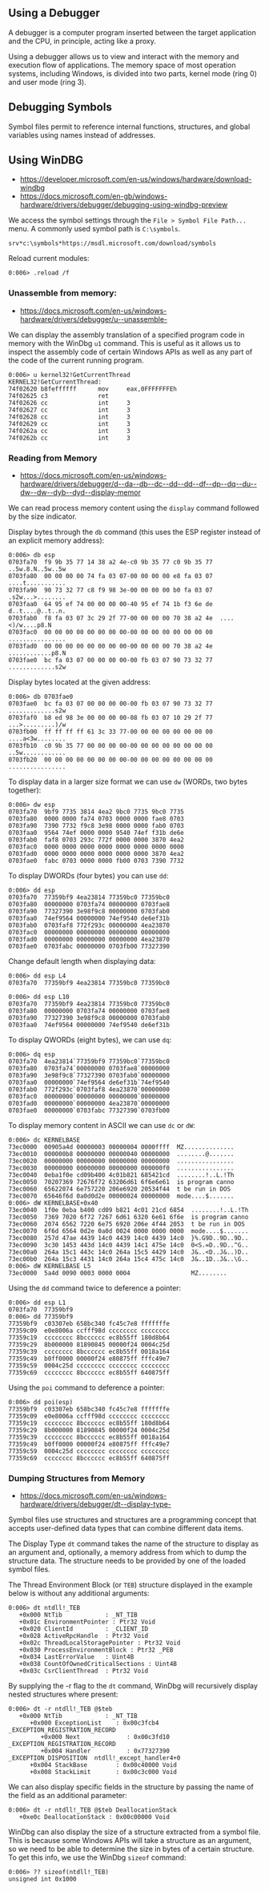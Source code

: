 ## Using a Debugger

A debugger is a computer program inserted between the target application and the CPU, in principle, acting like a proxy.

Using a debugger allows us to view and interact with the memory and execution flow of applications.
The memory space of most operation systems, including Windows, is divided into two parts, kernel mode (ring 0) and user mode (ring 3).

## Debugging Symbols

Symbol files permit to reference internal functions, structures, and global variables using names instead of addresses.

## Using WinDBG

- https://developer.microsoft.com/en-us/windows/hardware/download-windbg
- https://docs.microsoft.com/en-gb/windows-hardware/drivers/debugger/debugging-using-windbg-preview

We access the symbol settings through the `File > Symbol File Path...` menu. A commonly used symbol path is `C:\symbols`.

```text
srv*c:\symbols*https://msdl.microsoft.com/download/symbols
```

Reload current modules:

```text
0:006> .reload /f
```

### Unassemble from memory:

- https://docs.microsoft.com/en-us/windows-hardware/drivers/debugger/u--unassemble-

We can display the assembly translation of a specified program code in memory with the WinDbg `u1` command. 
This is useful as it allows us to inspect the assembly code of certain Windows APIs as well as any part of the code of the current running program.

```text
0:006> u kernel32!GetCurrentThread
KERNEL32!GetCurrentThread:
74f02620 b8feffffff      mov     eax,0FFFFFFFEh
74f02625 c3              ret
74f02626 cc              int     3
74f02627 cc              int     3
74f02628 cc              int     3
74f02629 cc              int     3
74f0262a cc              int     3
74f0262b cc              int     3
```

### Reading from Memory

- https://docs.microsoft.com/en-us/windows-hardware/drivers/debugger/d--da--db--dc--dd--dd--df--dp--dq--du--dw--dw--dyb--dyd--display-memor

We can read process memory content using the `display` command followed by the size indicator.

Display bytes through the `db` command (this uses the ESP register instead of an explicit memory address):

```text
0:006> db esp
0703fa70  f9 9b 35 77 14 38 a2 4e-c0 9b 35 77 c0 9b 35 77  ..5w.8.N..5w..5w
0703fa80  00 00 00 00 74 fa 03 07-00 00 00 00 e8 fa 03 07  ....t...........
0703fa90  90 73 32 77 c8 f9 98 3e-00 00 00 00 b0 fa 03 07  .s2w...>........
0703faa0  64 95 ef 74 00 00 00 00-40 95 ef 74 1b f3 6e de  d..t....@..t..n.
0703fab0  f8 fa 03 07 3c 29 2f 77-00 00 00 00 70 38 a2 4e  ....<)/w....p8.N
0703fac0  00 00 00 00 00 00 00 00-00 00 00 00 00 00 00 00  ................
0703fad0  00 00 00 00 00 00 00 00-00 00 00 00 70 38 a2 4e  ............p8.N
0703fae0  bc fa 03 07 00 00 00 00-00 fb 03 07 90 73 32 77  .............s2w
```

Display bytes located at the given address:

```text
0:006> db 0703fae0
0703fae0  bc fa 03 07 00 00 00 00-00 fb 03 07 90 73 32 77  .............s2w
0703faf0  b8 ed 98 3e 00 00 00 00-08 fb 03 07 10 29 2f 77  ...>.........)/w
0703fb00  ff ff ff ff 61 3c 33 77-00 00 00 00 00 00 00 00  ....a<3w........
0703fb10  c0 9b 35 77 00 00 00 00-00 00 00 00 00 00 00 00  ..5w............
0703fb20  00 00 00 00 00 00 00 00-00 00 00 00 00 00 00 00  ................
```

To display data in a larger size format we can use `dw` (WORDs, two bytes together):

```text
0:006> dw esp
0703fa70  9bf9 7735 3814 4ea2 9bc0 7735 9bc0 7735
0703fa80  0000 0000 fa74 0703 0000 0000 fae8 0703
0703fa90  7390 7732 f9c8 3e98 0000 0000 fab0 0703
0703faa0  9564 74ef 0000 0000 9540 74ef f31b de6e
0703fab0  faf8 0703 293c 772f 0000 0000 3870 4ea2
0703fac0  0000 0000 0000 0000 0000 0000 0000 0000
0703fad0  0000 0000 0000 0000 0000 0000 3870 4ea2
0703fae0  fabc 0703 0000 0000 fb00 0703 7390 7732
```

To display DWORDs (four bytes) you can use `dd`:

```text
0:006> dd esp
0703fa70  77359bf9 4ea23814 77359bc0 77359bc0
0703fa80  00000000 0703fa74 00000000 0703fae8
0703fa90  77327390 3e98f9c8 00000000 0703fab0
0703faa0  74ef9564 00000000 74ef9540 de6ef31b
0703fab0  0703faf8 772f293c 00000000 4ea23870
0703fac0  00000000 00000000 00000000 00000000
0703fad0  00000000 00000000 00000000 4ea23870
0703fae0  0703fabc 00000000 0703fb00 77327390
```

Change default length when displaying data:

```text
0:006> dd esp L4
0703fa70  77359bf9 4ea23814 77359bc0 77359bc0

0:006> dd esp L10
0703fa70  77359bf9 4ea23814 77359bc0 77359bc0
0703fa80  00000000 0703fa74 00000000 0703fae8
0703fa90  77327390 3e98f9c8 00000000 0703fab0
0703faa0  74ef9564 00000000 74ef9540 de6ef31b
```

To display QWORDs (eight bytes), we can use `dq`:

```text
0:006> dq esp
0703fa70  4ea23814`77359bf9 77359bc0`77359bc0
0703fa80  0703fa74`00000000 0703fae8`00000000
0703fa90  3e98f9c8`77327390 0703fab0`00000000
0703faa0  00000000`74ef9564 de6ef31b`74ef9540
0703fab0  772f293c`0703faf8 4ea23870`00000000
0703fac0  00000000`00000000 00000000`00000000
0703fad0  00000000`00000000 4ea23870`00000000
0703fae0  00000000`0703fabc 77327390`0703fb00
```

To display memory content in ASCII we can use `dc` or `dW`:

```text
0:006> dc KERNELBASE
73ec0000  00905a4d 00000003 00000004 0000ffff  MZ..............
73ec0010  000000b8 00000000 00000040 00000000  ........@.......
73ec0020  00000000 00000000 00000000 00000000  ................
73ec0030  00000000 00000000 00000000 000000f0  ................
73ec0040  0eba1f0e cd09b400 4c01b821 685421cd  ........!..L.!Th
73ec0050  70207369 72676f72 63206d61 6f6e6e61  is program canno
73ec0060  65622074 6e757220 206e6920 20534f44  t be run in DOS 
73ec0070  65646f6d 0a0d0d2e 00000024 00000000  mode....$.......
0:006> dW KERNELBASE+0x40
73ec0040  1f0e 0eba b400 cd09 b821 4c01 21cd 6854  ........!..L.!Th
73ec0050  7369 7020 6f72 7267 6d61 6320 6e61 6f6e  is program canno
73ec0060  2074 6562 7220 6e75 6920 206e 4f44 2053  t be run in DOS 
73ec0070  6f6d 6564 0d2e 0a0d 0024 0000 0000 0000  mode....$.......
73ec0080  257d 47ae 4439 14c0 4439 14c0 4439 14c0  }%.G9D..9D..9D..
73ec0090  3c30 1453 443d 14c0 4439 14c1 475e 14c0  0<S.=D..9D..^G..
73ec00a0  264a 15c1 443c 14c0 264a 15c5 4429 14c0  J&..<D..J&..)D..
73ec00b0  264a 15c3 4431 14c0 264a 15c4 475c 14c0  J&..1D..J&..\G..
0:006> dW KERNELBASE L5
73ec0000  5a4d 0090 0003 0000 0004                 MZ........
```

Using the `dd` command twice to deference a pointer:

```text
0:006> dd esp L1
0703fa70  77359bf9
0:006> dd 77359bf9
77359bf9  c03307eb 658bc340 fc45c7e8 fffffffe
77359c09  e0e8006a ccfff98d cccccccc cccccccc
77359c19  cccccccc 8bcccccc ec8b55ff 180d8b64
77359c29  8b000000 81890845 00000f24 0004c25d
77359c39  cccccccc 8bcccccc ec8b55ff 0018a164
77359c49  b0ff0000 00000f24 e80875ff fffc49e7
77359c59  0004c25d cccccccc cccccccc cccccccc
77359c69  cccccccc 8bcccccc ec8b55ff 640875ff
```

Using the `poi` command to deference a pointer:

```text
0:006> dd poi(esp)
77359bf9  c03307eb 658bc340 fc45c7e8 fffffffe
77359c09  e0e8006a ccfff98d cccccccc cccccccc
77359c19  cccccccc 8bcccccc ec8b55ff 180d8b64
77359c29  8b000000 81890845 00000f24 0004c25d
77359c39  cccccccc 8bcccccc ec8b55ff 0018a164
77359c49  b0ff0000 00000f24 e80875ff fffc49e7
77359c59  0004c25d cccccccc cccccccc cccccccc
77359c69  cccccccc 8bcccccc ec8b55ff 640875ff
```

### Dumping Structures from Memory

- https://docs.microsoft.com/en-us/windows-hardware/drivers/debugger/dt--display-type-

Symbol files use structures and structures are a programming concept that accepts user-defined data types that can combine different data items.

The Display Type `dt` command takes the name of the structure to display as an argument and, optionally, a memory address from which to dump the structure data. 
The structure needs to be provided by one of the loaded symbol files. 

The Thread Environment Block (or `TEB`) structure displayed in the example below is without any additional arguments:

```text
0:006> dt ntdll!_TEB
   +0x000 NtTib            : _NT_TIB
   +0x01c EnvironmentPointer : Ptr32 Void
   +0x020 ClientId         : _CLIENT_ID
   +0x028 ActiveRpcHandle  : Ptr32 Void
   +0x02c ThreadLocalStoragePointer : Ptr32 Void
   +0x030 ProcessEnvironmentBlock : Ptr32 _PEB
   +0x034 LastErrorValue   : Uint4B
   +0x038 CountOfOwnedCriticalSections : Uint4B
   +0x03c CsrClientThread  : Ptr32 Void
```

By supplying the -r flag to the `dt` command, WinDbg will recursively display nested structures where present:

```text
0:006> dt -r ntdll!_TEB @$teb
   +0x000 NtTib            : _NT_TIB
      +0x000 ExceptionList    : 0x00c3fcb4 _EXCEPTION_REGISTRATION_RECORD
         +0x000 Next             : 0x00c3fd10 _EXCEPTION_REGISTRATION_RECORD
         +0x004 Handler          : 0x77327390           _EXCEPTION_DISPOSITION  ntdll!_except_handler4+0
      +0x004 StackBase        : 0x00c40000 Void
      +0x008 StackLimit       : 0x00c3c000 Void
```

We can also display specific fields in the structure by passing the name of the field as an additional parameter:

```text
0:006> dt -r ntdll!_TEB @$teb DeallocationStack
   +0xe0c DeallocationStack : 0x00c00000 Void
```

WinDbg can also display the size of a structure extracted from a symbol file.
This is because some Windows APIs will take a structure as an argument, so we need to be able to determine the size in bytes of a certain structure.
To get this info, we use the WinDbg `sizeof` command:

```text
0:006> ?? sizeof(ntdll!_TEB)
unsigned int 0x1000
```

